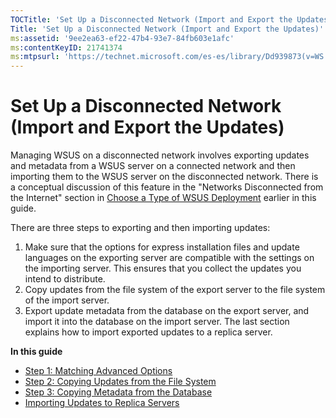```yaml
---
TOCTitle: 'Set Up a Disconnected Network (Import and Export the Updates)'
Title: 'Set Up a Disconnected Network (Import and Export the Updates)'
ms:assetid: '9ee2ea63-ef22-47b4-93e7-84fb603e1afc'
ms:contentKeyID: 21741374
ms:mtpsurl: 'https://technet.microsoft.com/es-es/library/Dd939873(v=WS.10)'
---
```


Set Up a Disconnected Network (Import and Export the Updates)
=============================================================

Managing WSUS on a disconnected network involves exporting updates and metadata from a WSUS server on a connected network and then importing them to the WSUS server on the disconnected network. There is a conceptual discussion of this feature in the "Networks Disconnected from the Internet" section in [Choose a Type of WSUS Deployment](https://technet.microsoft.com/3386d6e3-3c97-4299-b836-ccaf72991425) earlier in this guide.

There are three steps to exporting and then importing updates:

1.  Make sure that the options for express installation files and update languages on the exporting server are compatible with the settings on the importing server. This ensures that you collect the updates you intend to distribute.
2.  Copy updates from the file system of the export server to the file system of the import server.
3.  Export update metadata from the database on the export server, and import it into the database on the import server. The last section explains how to import exported updates to a replica server.

**In this guide**

-   [Step 1: Matching Advanced Options](https://technet.microsoft.com/5cf6ff35-5747-4e18-ab55-43cdfa8e7715)
-   [Step 2: Copying Updates from the File System](https://technet.microsoft.com/812d26ba-4b09-4097-9442-430ffc5195ee)
-   [Step 3: Copying Metadata from the Database](https://technet.microsoft.com/e703f564-70fd-4ba3-80cb-bf21c1bb581f)
-   [Importing Updates to Replica Servers](https://technet.microsoft.com/47d6bfa0-dbcb-4595-9779-467266a0414f)
